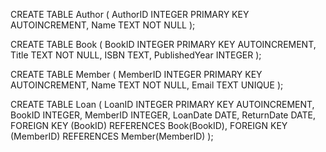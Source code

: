 CREATE TABLE Author (
    AuthorID INTEGER PRIMARY KEY AUTOINCREMENT,
    Name TEXT NOT NULL
);

CREATE TABLE Book (
    BookID INTEGER PRIMARY KEY AUTOINCREMENT,
    Title TEXT NOT NULL,
    ISBN TEXT,
    PublishedYear INTEGER
);


CREATE TABLE Member (
    MemberID INTEGER PRIMARY KEY AUTOINCREMENT,
    Name TEXT NOT NULL,
    Email TEXT UNIQUE
);

CREATE TABLE Loan (
    LoanID INTEGER PRIMARY KEY AUTOINCREMENT,
    BookID INTEGER,
    MemberID INTEGER,
    LoanDate DATE,
    ReturnDate DATE,
    FOREIGN KEY (BookID) REFERENCES Book(BookID),
    FOREIGN KEY (MemberID) REFERENCES Member(MemberID)
);

